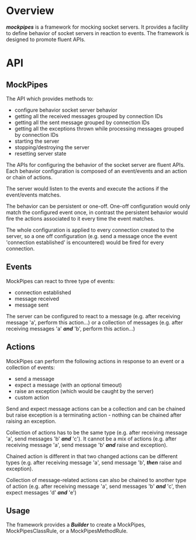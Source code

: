 # Overview

***mockpipes*** is a framework for mocking socket servers.  It provides a facility to define behavior of socket servers in reaction to events.  The framework is designed to promote fluent APIs.

# API

## MockPipes

The API which provides methods to:
 - configure behavior socket server behavior
 - getting all the received messages grouped by connection IDs
 - getting all the sent message grouped by connection IDs 
 - getting all the exceptions thrown while processing messages grouped by connection IDs
 - starting the server
 - stopping/destroying the server
 - resetting server state

The APIs for configuring the behavior of the socket server are fluent APIs.  Each behavior configuration is composed of an event/events and an action or chain of actions.

The server would listen to the events and execute the actions if the event/events matches.

The behavior can be persistent or one-off.  One-off configuration would only match the configured event once, in contrast the persistent behavior would fire the actions associated to it every time the event matches.

The whole configuration is applied to every connection created to the server, so a one off configuration (e.g. send a message once the event 'connection established' is encountered) would be fired for every connection.

## Events

MockPipes can react to three type of events:

 - connection established
 - message received
 - message sent

The server can be configured to react to a message (e.g. after receiving message 'a', perform this action...) or a collection of messages (e.g. after receiving messages 'a' ***and*** 'b', perform this action...)

## Actions

MockPipes can perform the following actions in response to an event or a collection of events:
 - send a message
 - expect a message (with an optional timeout)
 - raise an exception (which would be caught by the server)
 - custom action

Send and expect message actions can be a collection and can be chained but raise exception is a terminating action - nothing can be chained after raising an exception.

Collection of actions has to be the same type (e.g. after receiving message 'a', send messages 'b' ***and*** 'c').  It cannot be a mix of actions (e.g. after receiving message 'a', send message 'b' ***and*** raise and exception).

Chained action is different in that two changed actions can be different types (e.g. after receiving message 'a', send message 'b', ***then*** raise and exception).

Collection of message-related actions can also be chained to another type of action (e.g. after receiving message 'a', send messages 'b' ***and*** 'c', then expect messages 'd' ***and*** 'e')

## Usage

The framework provides a ***Builder*** to create a MockPipes, MockPipesClassRule, or a MockPipesMethodRule.